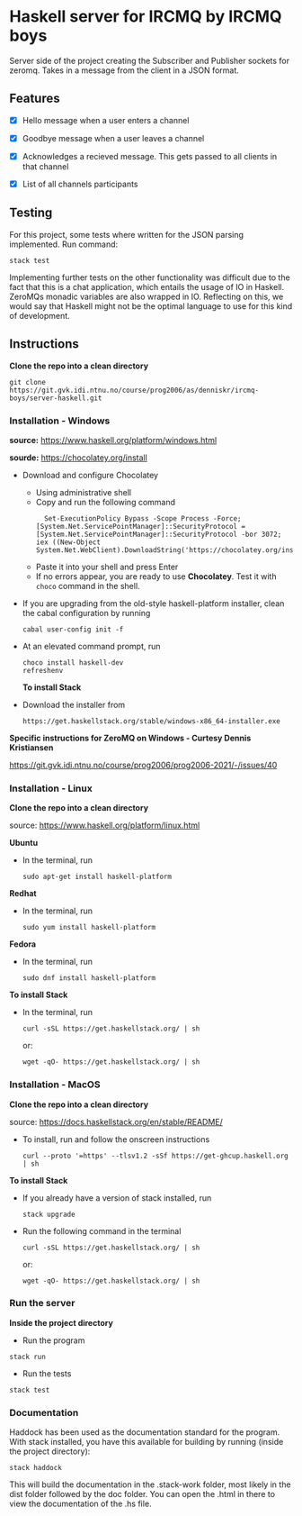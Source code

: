 # Haskell server for IRCMQ by IRCMQ boys

Server side of the project creating the Subscriber and Publisher sockets for zeromq. Takes in a message from the client in a JSON format. 

## Features

- [x]  Hello message when a user enters a channel

- [x]  Goodbye message when a user leaves a channel

- [x]  Acknowledges a recieved message. This gets passed to all clients in that channel

- [x]  List of all channels participants

## Testing

For this project, some tests where written for the JSON parsing implemented. Run command:
```
stack test
```

Implementing further tests on the other functionality was difficult due to the fact that this is a chat application, which entails the usage of IO in Haskell. ZeroMQs monadic variables are also wrapped in IO. Reflecting on this, we would say that Haskell might not be the optimal language to use for this kind of development. 

## Instructions

**Clone the repo into a clean directory**

```
git clone https://git.gvk.idi.ntnu.no/course/prog2006/as/denniskr/ircmq-boys/server-haskell.git
```

### Installation - Windows

**source:** https://www.haskell.org/platform/windows.html

**sourde:** https://chocolatey.org/install

- Download and configure Chocolatey
  - Using administrative shell
  - Copy and run the following command
    ```
      Set-ExecutionPolicy Bypass -Scope Process -Force; [System.Net.ServicePointManager]::SecurityProtocol = [System.Net.ServicePointManager]::SecurityProtocol -bor 3072; iex ((New-Object System.Net.WebClient).DownloadString('https://chocolatey.org/install.ps1'))
    ```
  - Paste it into your shell and press Enter
  - If no errors appear, you are ready to use **Chocolatey**. Test it with `choco` command in the shell.
- If you are upgrading from the old-style haskell-platform installer, clean the cabal configuration by running

  ```
  cabal user-config init -f
  ```

- At an elevated command prompt, run
  ```
  choco install haskell-dev
  refreshenv
  ```
  **To install Stack**
- Download the installer from
  ```
  https://get.haskellstack.org/stable/windows-x86_64-installer.exe
  ```

**Specific instructions for ZeroMQ on Windows - Curtesy Dennis Kristiansen**

https://git.gvk.idi.ntnu.no/course/prog2006/prog2006-2021/-/issues/40

### Installation - Linux

**Clone the repo into a clean directory**

source: https://www.haskell.org/platform/linux.html

**Ubuntu**

- In the terminal, run
  ```
  sudo apt-get install haskell-platform
  ```

**Redhat**

- In the terminal, run
  ```
  sudo yum install haskell-platform
  ```

**Fedora**

- In the terminal, run
  ```
  sudo dnf install haskell-platform
  ```

**To install Stack**

- In the terminal, run
  ```
  curl -sSL https://get.haskellstack.org/ | sh
  ```
  or:
  ```
  wget -qO- https://get.haskellstack.org/ | sh
  ```

### Installation - MacOS

**Clone the repo into a clean directory**

source: https://docs.haskellstack.org/en/stable/README/

- To install, run and follow the onscreen instructions
  ```
  curl --proto '=https' --tlsv1.2 -sSf https://get-ghcup.haskell.org | sh
  ```

**To install Stack**

- If you already have a version of stack installed, run

  ```
  stack upgrade
  ```

- Run the following command in the terminal
  ```
  curl -sSL https://get.haskellstack.org/ | sh
  ```
  or:
  ```
  wget -qO- https://get.haskellstack.org/ | sh
  ```



### Run the server

**Inside the project directory**

* Run the program

```
stack run
```

* Run the tests

```
stack test
```

### Documentation

Haddock has been used as the documentation standard for the program. With stack installed, you have this available for building by running (inside the project directory):

```
stack haddock
```

This will build the documentation in the .stack-work folder, most likely in the dist folder followed by the doc folder. You can open the <filename>.html in there to view the documentation of the <filename>.hs file.
